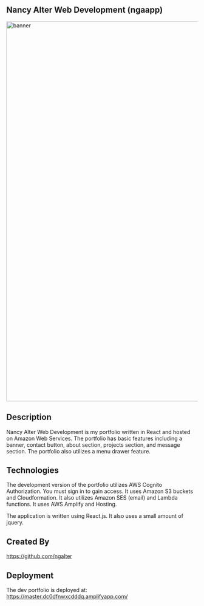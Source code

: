 ## Nancy Alter Web Development (ngaapp)
<img width="1000" alt="banner" src="https://github.com/ngalter/ngapp/blob/master/public/img/nga.jpg">

## Description
Nancy Alter Web Development is my portfolio written in React and hosted on Amazon Web Services.  The portfolio has basic features including a banner, contact button, about section, projects section, and message section.  The portfolio also utilizes a menu drawer feature.

## Technologies
The development version of the portfolio utilizes AWS Cognito Authorization.  You must sign in to gain access.  It uses Amazon S3 buckets and Cloudformation. It also utilizes Amazon SES (email) and Lambda functions. It uses AWS Amplify and Hosting.  

The application is written using React.js.  It also uses a small amount of jquery.

## Created By
https://github.com/ngalter

## Deployment
The dev portfolio is deployed at: 
https://master.dc0dfnwxcdddq.amplifyapp.com/
